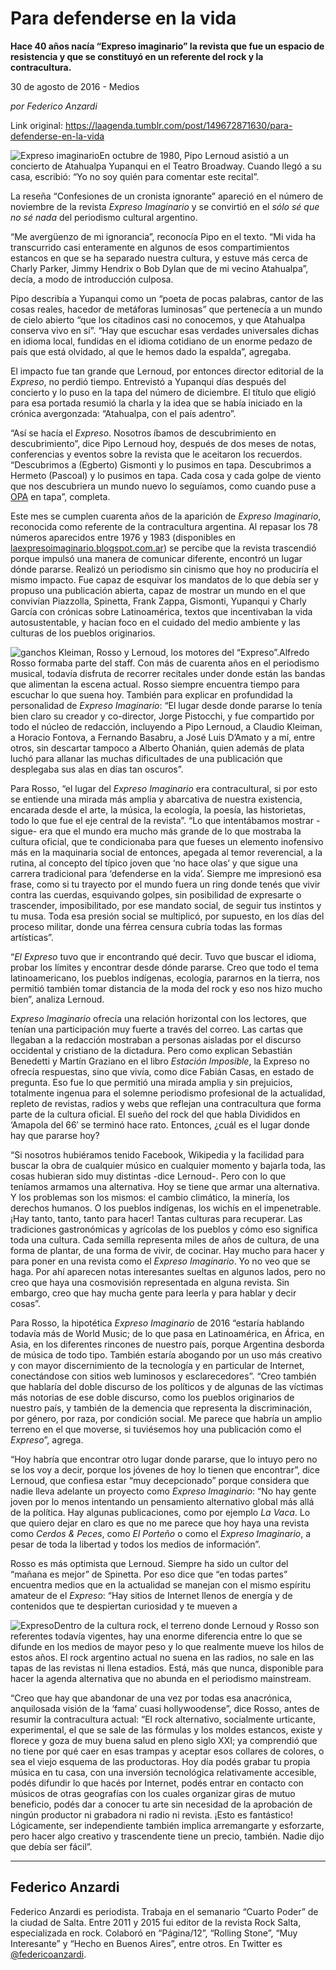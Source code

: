 # Para defenderse en la vida

**Hace 40 años nacía “Expreso imaginario” la revista que fue un espacio de resistencia y que se constituyó en un referente del rock y la contracultura.**

30 de agosto de 2016 - Medios

_por Federico Anzardi_

Link original: https://laagenda.tumblr.com/post/149672871630/para-defenderse-en-la-vida

![Expreso imaginario](https://64.media.tumblr.com/b9c12803913396c6d3dbc6063e6a8674/tumblr_inline_pk02tlaH3B1t6q87u_500.jpg)En
octubre de 1980, Pipo Lernoud asistió a un concierto de Atahualpa
Yupanqui en el Teatro Broadway. Cuando llegó a su casa, escribió:
“Yo no soy quién para comentar este recital”. 


La
reseña “Confesiones de un cronista ignorante” apareció en el
número de noviembre de la revista *Expreso Imaginario* y se convirtió
en el *sólo
sé que no sé nada* del
periodismo cultural argentino. 


“Me
avergüenzo de mi ignorancia”, reconocía Pipo en el texto. “Mi
vida ha transcurrido casi enteramente en algunos de esos
compartimientos estancos en que se ha separado nuestra cultura, y
estuve más cerca de Charly Parker, Jimmy Hendrix o Bob Dylan que de
mi vecino Atahualpa”, decía, a modo de introducción culposa. 


Pipo
describía a Yupanqui como un “poeta de pocas palabras, cantor de
las cosas reales, hacedor de metáforas luminosas” que pertenecía
a un mundo de cielo abierto “que los citadinos casi no conocemos, y
que Atahualpa conserva vivo en sí”. “Hay que escuchar esas
verdades universales dichas en idioma local, fundidas en el idioma
cotidiano de un enorme pedazo de país que está olvidado, al que le
hemos dado la espalda”, agregaba. 


El
impacto fue tan grande que Lernoud, por entonces director editorial
de la *Expreso*, no perdió tiempo. Entrevistó a Yupanqui días
después del concierto y lo puso en la tapa del número de diciembre.
El título que eligió para esa portada resumió la charla y la idea
que se había iniciado en la crónica avergonzada: “Atahualpa, con
el país adentro”. 


“Así
se hacía el *Expreso*. Nosotros íbamos de descubrimiento en
descubrimiento”, dice Pipo Lernoud hoy, después de dos meses de
notas, conferencias y eventos sobre la revista que le aceitaron los
recuerdos. “Descubrimos a (Egberto) Gismonti y lo pusimos en tapa.
Descubrimos a Hermeto (Pascoal) y lo pusimos en tapa. Cada cosa y
cada golpe de viento que nos descubriera un mundo nuevo lo seguíamos,
como cuando puse a [OPA](https://3.bp.blogspot.com/_OOeVIfBXl7I/TLrnehYOdkI/AAAAAAAAGFs/AMNQkelp8R0/s320/Expreso+Imaginariol+-058.jpg) en tapa”, completa.

Este
mes se cumplen cuarenta años de la aparición de *Expreso Imaginario*,
reconocida como referente de la contracultura argentina. Al repasar
los 78 números aparecidos entre 1976 y 1983 (disponibles en
[laexpresoimaginario.blogspot.com.ar](http://laexpresoimaginario.blogspot.com.ar/)) se percibe que la revista
trascendió porque impulsó una manera de comunicar diferente,
encontró un lugar dónde pararse. Realizó un periodismo sin cinismo
que hoy no produciría el mismo impacto. Fue capaz de esquivar los
mandatos de lo que debía ser y propuso una publicación abierta,
capaz de mostrar un mundo en el que convivían Piazzolla, Spinetta,
Frank Zappa, Gismonti, Yupanqui y Charly García con crónicas sobre
Latinoamérica, textos que incentivaban la vida autosustentable, y
hacían foco en el cuidado del medio ambiente y las culturas de los
pueblos originarios. 


![ganchos](https://64.media.tumblr.com/b9c12803913396c6d3dbc6063e6a8674/tumblr_inline_pk02tlaH3B1t6q87u_500.jpg) Kleiman, Rosso y Lernoud, los motores del “Expreso”.Alfredo
Rosso formaba parte del staff. Con más de cuarenta años en el
periodismo musical, todavía disfruta de recorrer recitales under
donde están las bandas que alimentan la escena actual. Rosso siempre
encuentra tiempo para escuchar lo que suena hoy. También para
explicar en profundidad la personalidad de *Expreso Imaginario*: “El
lugar desde donde pararse lo tenía bien claro su creador y
co-director, Jorge Pistocchi, y fue compartido por todo el núcleo de
redacción, incluyendo a Pipo Lernoud, a Claudio Kleiman, a Horacio
Fontova, a Fernando Basabru, a José Luis D’Amato y a mí, entre
otros, sin descartar tampoco a Alberto Ohanián, quien además de
plata luchó para allanar las muchas dificultades de una publicación
que desplegaba sus alas en días tan oscuros”. 


Para
Rosso, “el lugar del *Expreso Imaginario* era contracultural, si por
esto se entiende una mirada más amplia y abarcativa de nuestra
existencia, encarada desde el arte, la música, la ecología, la
poesía, las historietas, todo lo que fue el eje central de la
revista”. “Lo que intentábamos mostrar -sigue- era que el mundo
era mucho más grande de lo que mostraba la cultura oficial, que te
condicionaba para que fueses un elemento inofensivo más en la
maquinaria social de entonces, apegada al temor reverencial, a la
rutina, al concepto del típico joven que ‘no hace olas’ y que
sigue una carrera tradicional para ‘defenderse en la vida’.
Siempre me impresionó esa frase, como si tu trayecto por el mundo
fuera un ring donde tenés que vivir contra las cuerdas, esquivando
golpes, sin posibilidad de expresarte o trascender, imposibilitado,
por ese mandato social, de seguir tus instintos y tu musa. Toda esa
presión social se multiplicó, por supuesto, en los días del
proceso militar, donde una férrea censura cubría todas las formas
artísticas”.

“*El
Expreso* tuvo que ir encontrando qué decir. Tuvo que buscar el
idioma, probar los límites y encontrar desde dónde pararse. Creo
que todo el tema latinoamericano, los pueblos indígenas, ecología,
pararnos en la tierra, nos permitió también tomar distancia de la
moda del rock y eso nos hizo mucho bien”, analiza Lernoud.

*Expreso
Imaginario* ofrecía una relación horizontal con los lectores, que
tenían una participación muy fuerte a través del correo. Las
cartas que llegaban a la redacción mostraban a personas aisladas por
el discurso occidental y cristiano de la dictadura. Pero como
explican Sebastián Benedetti y Martín Graziano en el libro *Estación
Imposible*, la Expreso no ofrecía respuestas, sino que vivía, como
dice Fabián Casas, en estado de pregunta. Eso fue lo que permitió
una mirada amplia y sin prejuicios, totalmente ingenua para el
solemne periodismo profesional de la actualidad, repleto de revistas,
radios y webs que reflejan una contracultura que forma parte de la
cultura oficial. El sueño del rock del que habla Divididos en
‘Amapola del 66′ se terminó hace rato. Entonces, ¿cuál es el lugar
donde hay que pararse hoy? 


“Si
nosotros hubiéramos tenido Facebook, Wikipedia y la facilidad para
buscar la obra de cualquier músico en cualquier momento y bajarla
toda, las cosas hubieran sido muy distintas -dice Lernoud-. Pero con lo
que teníamos armamos una alternativa. Hoy se tiene que armar una
alternativa. Y los problemas son los mismos: el cambio climático, la
minería, los derechos humanos. O los pueblos indígenas, los wichís
en el impenetrable. ¡Hay tanto, tanto, tanto para hacer! Tantas
culturas para recuperar. Las tradiciones gastronómicas y agrícolas
de los pueblos y cómo eso significa toda una cultura. Cada semilla
representa miles de años de cultura, de una forma de plantar, de una
forma de vivir, de cocinar. Hay mucho para hacer y para poner en una
revista como el *Expreso Imaginario*. Yo no veo que se haga. Por ahí
aparecen notas interesantes sueltas en algunos lados, pero no creo
que haya una cosmovisión representada en alguna revista. Sin
embargo, creo que hay mucha gente para leerla y para hablar y decir
cosas”. 


Para
Rosso, la hipotética *Expreso Imaginario* de 2016 “estaría hablando
todavía más de World Music; de lo que pasa en Latinoamérica, en
África, en Asia, en los diferentes rincones de nuestro país, porque
Argentina desborda de música de todo tipo. También estaría
abogando por un uso más creativo y con mayor discernimiento de la
tecnología y en particular de Internet, conectándose con sitios web
luminosos y esclarecedores”. “Creo también que hablaría del
doble discurso de los políticos y de algunas de las víctimas más
notorias de ese doble discurso, como los pueblos originarios de
nuestro país, y también de la demencia que representa la
discriminación, por género, por raza, por condición social. Me
parece que habría un amplio terreno en el que moverse, si tuviésemos
hoy una publicación como el *Expreso*”, agrega.

“Hoy
habría que encontrar otro lugar donde pararse, que lo intuyo pero no
se los voy a decir, porque los jóvenes de hoy lo tienen que
encontrar”, dice Lernoud, que confiesa estar “muy decepcionado”
porque considera que nadie lleva adelante un proyecto como *Expreso
Imaginario*: “No hay gente joven por lo menos intentando un
pensamiento alternativo global más allá de la política. Hay
algunas publicaciones, como por ejemplo *La Vaca*. Lo que quiero dejar
en claro es que no me parece que hoy haya una revista como *Cerdos &
Peces*, como *El Porteño* o como el *Expreso Imaginario*, a pesar de toda
la libertad y todos los medios de información”.

Rosso
es más optimista que Lernoud. Siempre ha sido un cultor del “mañana
es mejor” de Spinetta. Por eso dice que “en todas partes”
encuentra medios que en la actualidad se manejan con el mismo
espíritu amateur de el *Expreso*: “Hay sitios de Internet llenos de
energía y de contenidos que te despiertan curiosidad y te mueven a


![Expreso](https://64.media.tumblr.com/9f2e6ca24afc6708da4f7257269046ad/tumblr_inline_pk02tlIJ381t6q87u_400.jpg)Dentro
de la cultura rock, el terreno donde Lernoud y Rosso son referentes
todavía vigentes, hay una enorme diferencia entre lo que se difunde
en los medios de mayor peso y lo que realmente mueve los hilos de
estos años. El rock argentino actual no suena en las radios, no sale
en las tapas de las revistas ni llena estadios. Está, más que
nunca, disponible para hacer la agenda alternativa que no abunda en
el periodismo mainstream. 

“Creo
que hay que abandonar de una vez por todas esa anacrónica,
anquilosada visión de la ‘fama’ cuasi hollywoodense”, dice
Rosso, antes de resumir la contracultura actual: “El rock
alternativo, socialmente urticante, experimental, el que se sale de
las fórmulas y los moldes estancos, existe y florece y goza de muy
buena salud en pleno siglo XXI; ya comprendió que no tiene por qué
caer en esas trampas y aceptar esos collares de colores, o sea el
viejo esquema de las productoras. Hoy día podés grabar tu propia
música en tu casa, con una inversión tecnológica relativamente
accesible, podés difundir lo que hacés por Internet, podés entrar
en contacto con músicos de otras geografías con los cuales
organizar giras de mutuo beneficio, podés dar a conocer tu arte sin
necesidad de la aprobación de ningún productor ni grabadora ni
radio ni revista. ¡Esto es fantástico! Lógicamente, ser
independiente también implica arremangarte y esforzarte, pero hacer
algo creativo y trascendente tiene un precio, también. Nadie dijo
que debía ser fácil”.



---

 Federico Anzardi
-----------------


Federico Anzardi es periodista. Trabaja en el semanario “Cuarto Poder” de la ciudad de Salta. Entre 2011 y 2015 fui editor de la revista Rock Salta, especializada en rock. Colaboró en “Página/12”, “Rolling Stone”, “Muy Interesante” y “Hecho en Buenos Aires”, entre otros. En Twitter es [@federicoanzardi](https://twitter.com/federicoanzardi). 

